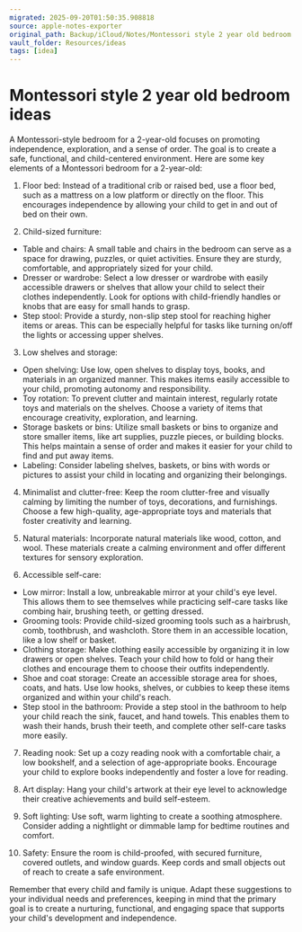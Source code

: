```yaml
---
migrated: 2025-09-20T01:50:35.908818
source: apple-notes-exporter
original_path: Backup/iCloud/Notes/Montessori style 2 year old bedroom ideas.md
vault_folder: Resources/ideas
tags: [idea]
---
```

# Montessori style 2 year old bedroom ideas

A Montessori-style bedroom for a 2-year-old focuses on promoting independence, exploration, and a sense of order. The goal is to create a safe, functional, and child-centered environment. Here are some key elements of a Montessori bedroom for a 2-year-old:

1. Floor bed: Instead of a traditional crib or raised bed, use a floor bed, such as a mattress on a low platform or directly on the floor. This encourages independence by allowing your child to get in and out of bed on their own.

2. Child-sized furniture:
- Table and chairs: A small table and chairs in the bedroom can serve as a space for drawing, puzzles, or quiet activities. Ensure they are sturdy, comfortable, and appropriately sized for your child.
- Dresser or wardrobe: Select a low dresser or wardrobe with easily accessible drawers or shelves that allow your child to select their clothes independently. Look for options with child-friendly handles or knobs that are easy for small hands to grasp.
- Step stool: Provide a sturdy, non-slip step stool for reaching higher items or areas. This can be especially helpful for tasks like turning on/off the lights or accessing upper shelves.

3. Low shelves and storage:
- Open shelving: Use low, open shelves to display toys, books, and materials in an organized manner. This makes items easily accessible to your child, promoting autonomy and responsibility.
- Toy rotation: To prevent clutter and maintain interest, regularly rotate toys and materials on the shelves. Choose a variety of items that encourage creativity, exploration, and learning.
- Storage baskets or bins: Utilize small baskets or bins to organize and store smaller items, like art supplies, puzzle pieces, or building blocks. This helps maintain a sense of order and makes it easier for your child to find and put away items.
- Labeling: Consider labeling shelves, baskets, or bins with words or pictures to assist your child in locating and organizing their belongings.

4. Minimalist and clutter-free: Keep the room clutter-free and visually calming by limiting the number of toys, decorations, and furnishings. Choose a few high-quality, age-appropriate toys and materials that foster creativity and learning.

5. Natural materials: Incorporate natural materials like wood, cotton, and wool. These materials create a calming environment and offer different textures for sensory exploration.

6. Accessible self-care:
- Low mirror: Install a low, unbreakable mirror at your child's eye level. This allows them to see themselves while practicing self-care tasks like combing hair, brushing teeth, or getting dressed.
- Grooming tools: Provide child-sized grooming tools such as a hairbrush, comb, toothbrush, and washcloth. Store them in an accessible location, like a low shelf or basket.
- Clothing storage: Make clothing easily accessible by organizing it in low drawers or open shelves. Teach your child how to fold or hang their clothes and encourage them to choose their outfits independently.
- Shoe and coat storage: Create an accessible storage area for shoes, coats, and hats. Use low hooks, shelves, or cubbies to keep these items organized and within your child's reach.
- Step stool in the bathroom: Provide a step stool in the bathroom to help your child reach the sink, faucet, and hand towels. This enables them to wash their hands, brush their teeth, and complete other self-care tasks more easily.

7. Reading nook: Set up a cozy reading nook with a comfortable chair, a low bookshelf, and a selection of age-appropriate books. Encourage your child to explore books independently and foster a love for reading.

8. Art display: Hang your child's artwork at their eye level to acknowledge their creative achievements and build self-esteem.

9. Soft lighting: Use soft, warm lighting to create a soothing atmosphere. Consider adding a nightlight or dimmable lamp for bedtime routines and comfort.

10. Safety: Ensure the room is child-proofed, with secured furniture, covered outlets, and window guards. Keep cords and small objects out of reach to create a safe environment.

Remember that every child and family is unique. Adapt these suggestions to your individual needs and preferences, keeping in mind that the primary goal is to create a nurturing, functional, and engaging space that supports your child's development and independence.
